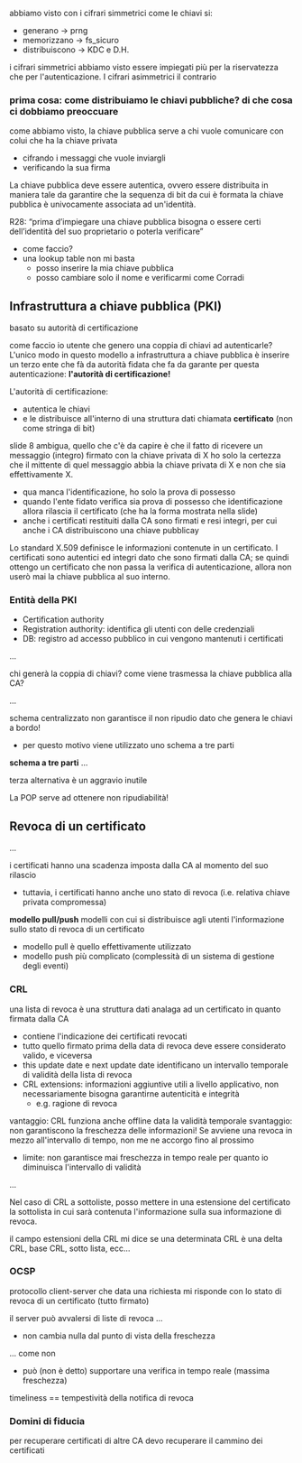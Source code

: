 abbiamo visto con i cifrari simmetrici come le chiavi si:
- generano -> prng
- memorizzano -> fs_sicuro
- distribuiscono -> KDC e D.H.

i cifrari simmetrici abbiamo visto essere impiegati più per la riservatezza che per l'autenticazione. I cifrari asimmetrici il contrario

### prima cosa: come distribuiamo le chiavi pubbliche? di che cosa ci dobbiamo preoccuare


come abbiamo visto, la chiave pubblica serve a chi vuole comunicare con colui che ha la chiave privata
- cifrando i messaggi che vuole inviargli
- verificando la sua firma

La chiave pubblica deve essere autentica, ovvero essere distribuita in maniera tale da garantire che la sequenza di bit da cui è formata la chiave pubblica è univocamente associata ad un'identità.

R28: “prima d’impiegare una chiave pubblica bisogna o essere certi dell’identità del suo proprietario o poterla verificare”
- come faccio?
- una lookup table non mi basta
    - posso inserire la mia chiave pubblica
    - posso cambiare solo il nome e verificarmi come Corradi

## Infrastruttura a chiave pubblica (PKI)
basato su autorità di certificazione

come faccio io utente che genero una coppia di chiavi ad autenticarle? L'unico modo in questo modello a infrastruttura a chiave pubblica è inserire un terzo ente che fà da autorità fidata che fa da garante per questa autenticazione: **l'autorità di certificazione!**

L'autorità di certificazione:
- autentica le chiavi
- e le distribuisce all'interno di una struttura dati chiamata **certificato** (non come stringa di bit)

slide 8 ambigua, quello che c'è da capire è che il fatto di ricevere un messaggio (integro) firmato con la chiave privata di X ho solo la certezza che il mittente di quel messaggio abbia la chiave privata di X e non che sia effettivamente X. 
- qua manca l'identificazione, ho solo la prova di possesso
- quando l'ente fidato verifica sia prova di possesso che identificazione allora rilascia il certificato (che ha la forma mostrata nella slide)
- anche i certificati restituiti dalla CA sono firmati e resi integri, per cui anche i CA distribuiscono una chiave pubblicay


Lo standard X.509 definisce le informazioni contenute in un certificato. I certificati sono autentici ed integri dato che sono firmati dalla CA; se quindi ottengo un certificato che non passa la verifica di autenticazione, allora non userò mai la chiave pubblica al suo interno.

### Entità della PKI
- Certification authority
- Registration authority: identifica gli utenti con delle credenziali
- DB: registro ad accesso pubblico in cui vengono mantenuti i certificati

...


chi generà la coppia di chiavi?
come viene trasmessa la chiave pubblica alla CA?

...

schema centralizzato non garantisce il non ripudio dato che genera le chiavi a bordo!
- per questo motivo viene utilizzato uno schema a tre parti

**schema a tre parti**
...

terza alternativa è un aggravio inutile

La POP serve ad ottenere non ripudiabilità!








## Revoca di un certificato
...

i certificati hanno una scadenza imposta dalla CA al momento del suo rilascio
- tuttavia, i certificati hanno anche uno stato di revoca (i.e. relativa chiave privata compromessa)

**modello pull/push**
modelli con cui si distribuisce agli utenti l'informazione sullo stato di revoca di un certificato
- modello pull è quello effettivamente utilizzato 
- modello push più complicato (complessità di un sistema di gestione degli eventi)



### CRL
una lista di revoca è una struttura dati analaga ad un certificato in quanto firmata dalla CA
- contiene l'indicazione dei certificati revocati
- tutto quello firmato prima della data di revoca deve essere considerato valido, e viceversa
- this update date e next update date identificano un intervallo temporale di validità della lista di revoca
- CRL extensions: informazioni aggiuntive utili a livello applicativo, non necessariamente bisogna garantirne autenticità e integrità
    - e.g. ragione di revoca

vantaggio: CRL funziona anche offline data la validità temporale
svantaggio: non garantiscono la freschezza delle informazioni! Se avviene una revoca in mezzo all'intervallo di tempo, non me ne accorgo fino al prossimo
- limite: non garantisce mai freschezza in tempo reale per quanto io diminuisca l'intervallo di validità


...


Nel caso di CRL a sottoliste, posso mettere in una estensione del certificato la sottolista in cui sarà contenuta l'informazione sulla sua informazione di revoca. 

il campo estensioni della CRL mi dice se una determinata CRL è una delta CRL, base CRL, sotto lista, ecc...



### OCSP
protocollo client-server che data una richiesta mi risponde con lo stato di revoca di un certificato (tutto firmato)

il server può avvalersi di liste di revoca ...
- non cambia nulla dal punto di vista della freschezza 

... come non
- può (non è detto) supportare una verifica in tempo reale (massima freschezza)



timeliness == tempestività della notifica di revoca 






### Domini di fiducia
per recuperare certificati di altre CA devo recuperare il cammino dei certificati